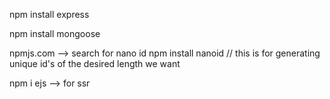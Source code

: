 npm install express

npm install mongoose


npmjs.com --> search for nano id
npm install nanoid // this is for generating unique id's of the desired length we want

npm i ejs --> for ssr